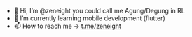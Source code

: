 - 👋 Hi, I’m @zeneight you could call me Agung/Degung in RL
- 🌱 I’m currently learning mobile development (flutter)
- 📫 How to reach me -> <a target="_blank" href="https://t.me/zeneight">t.me/zeneight</a>

<!---
zeneight/zeneight is a ✨ special ✨ repository because its `README.md` (this file) appears on your GitHub profile.
You can click the Preview link to take a look at your changes.
--->
